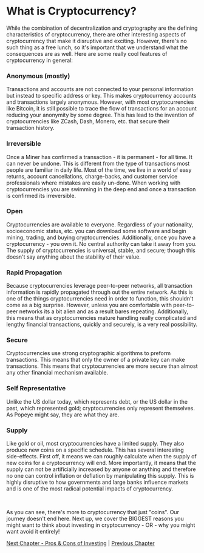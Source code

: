 <link rel="stylesheet" type="text/css" href="../assets/index.css">
<script src="../assets/index.js"></script>

# What is Cryptocurrency?

While the combination of decentralization and cryptography are the defining characteristics of cryptocurrency, there are other interesting aspects of cryptocurrency that make it disruptive and exciting. However, there's no such thing as a free lunch, so it's important that we understand what the consequences are as well. Here are some really cool features of cryptocurrency in general:

### Anonymous (mostly)
Transactions and accounts are not connected to your personal information but instead to specific address or key. This makes cryptocurrency accounts and transactions largely anonymous. However, with most cryptocurrencies like Bitcoin, it is still possible to trace the flow of transactions for an account reducing your anonymity by some degree. This has lead to the invention of cryptocurrencies like ZCash, Dash, Monero, etc. that secure their transaction history.

### Irreversible
Once a Miner has confirmed a transaction - it is permanent - for all time. It can never be undone. This is different from the type of transactions most people are familiar in daily life. Most of the time, we live in a world of easy returns, account cancellations, charge-backs, and customer service professionals where mistakes are easily un-done. When working with cryptocurrencies you are swimming in the deep end and once a transaction is confirmed its irreversible.

### Open
Cryptocurrencies are available to everyone. Regardless of your nationality, socioeconomic status, etc. you can download some software and begin mining, trading, and buying cryptocurrencies. Additionally, once you have a cryptocurrency - you own it. No central authority can take it away from you. The supply of cryptocurrencies is universal, stable, and secure; though this doesn't say anything about the stability of their value.

### Rapid Propagation
Because cryptocurrencies leverage peer-to-peer networks, all transaction information is rapidly propagated through out the entire network. As this is one of the things cryptocurrencies need in order to function, this shouldn't come as a big surprise. However, unless you are comfortable with peer-to-peer networks its a bit alien and as a result bares repeating. Additionally, this means that as cryptocurrencies mature handling really complicated and lengthy financial transactions, quickly and securely, is a very real possibility.

### Secure
Cryptocurrencies use strong cryptographic algorithms to preform transactions. This means that only the owner of a private key can make transactions. This means that cryptocurrencies are more secure than almost any other financial mechanism available.

### Self Representative
Unlike the US dollar today, which represents debt, or the US dollar in the past, which represented gold; cryptocurrencies only represent themselves. As Popeye might say, they are what they are.

### Supply
Like gold or oil, most cryptocurrencies have a limited supply. They also produce new coins on a specific schedule. This has several interesting side-effects. First off, it means we can roughly calculate when the supply of new coins for a cryptocurrency will end. More importantly, it means that the supply can not be artificially increased by anyone or anything and therefore no one can control inflation or deflation by manipulating this supply. This is highly disruptive to how governments and large banks influence markets and is one of the most radical potential impacts of cryptocurrency.

<br/>

As you can see, there's more to cryptocurrency that just "coins".  Our journey doesn't end here. Next up, we cover the BIGGEST reasons you might want to think about investing in cryptocurrency - OR - why you might want avoid it entirely!

[Next Chapter - Pros & Cons of Investing](04-investing_pros_and_cons.md) | [Previous Chapter](02-lifecycle_of_a_transaction.md)
